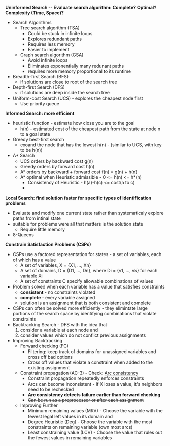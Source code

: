 **Uninformed Search -- Evaluate search algorithm: Complete? Optimal? Complexity (Time, Space)?**

* Search Algorithms
   * Tree search algorithm (TSA)
     * Could be stuck in infinite loops
     * Explores redundant paths
     * Requires less memory
     * Easier to implement
   * Graph search algorithm (GSA)
     * Avoid infinite loops
     * Eliminates exponentially many redunant paths
     * requires more memory proportional to its runtime
* Breadth-first Search (BFS)
  * if solutions are close to root of the search tree
* Depth-first Search (DFS)
  * if solutions are deep inside the search tree
* Uniform-cost Search (UCS) - explores the cheapest node first
  * Use priority queue

**Informed Search: more efficient**

* heuristic function - estimate how close you are to the goal
  * h(n) - estimated cost of the cheapest path from the state at node n to a goal state
* Greedy best-first search
  * exoand the node that has the lowest h(n) - (similar to UCS, with key to be h(n))
* A* Search
  * UCS orders by backward cost g(n)
  * Greedy orders by forward cost h(n)
  * A* orders by backward + forward cost f(n) = g(n) + h(n)
  * A* optimal when Heuristic admissible - 0 <= h(n) <= h*(n)
    * Consistency of Heuristic - h(a)-h(c) <= cost(a to c)
    * 
**Local Search: find solution faster for specific types of identification problems**

* Evaluate and modify one current state rather than systematicaly explore paths from intinal state
* suitable for problems were all that matters is the solution state
  * Require little memory
* 8-Queens

**Constrain Satisfaction Problems (CSPs)**

* CSPs use a factored representation for states - a set of variables, each of which has a value
  * A set of variables, X = {X1, ..., Xn}
  * A set of domains, D = {D1, ..., Dn}, where Di = {v1, ..., vk} for each variable Xi
  * A set of constraints C specify allowable combinations of values
* Problem solved when each variable has a value that satisfies constraints
  * **consistent** - no constraints violated
  * **complete** - every variable assigned
  * solution is an assignment that is both consistent and complete
* CSPs can often be solved more efficiently - they elimintate large portions of the search space by identifying combinations that violate constraints
* Backtracking Search - DFS with the idea that
  1. consider a variable at each node and
  2. consider values which do not conflict previous assignments
* Improving Backtracking
  * Forward checking (FC)
    * Filtering: keep track of domains for unassigned variables and cross off bad options
    * Cross off values that violate a constraint when added to the existing assignment
  * Constraint propagation (AC-3) - Check: [Arc consistency](https://www.youtube.com/watch?v=mo0gmLMC72E&ab_channel=AlanMackworth)
    * Constraint propagation repeatedly enforces constraints 
    * Arcs can become inconsistent - If X loses a value, it's neighbors need to be rechecked
    * **Arc consistency detects failure earlier than forward checking**
    * ~~Can be run as a preprocessor or after each assignment~~
  * Improving Further
    * Minimum remaining values (MRV) - Choose the variable with the fewest legal left values in its domain and 
    * Degree Heuristic (Deg) - Choose the variable with the most constraints on remaining variable (own most arcs)
    * Least constraining value (LCV) - Choose the value that rules out the fewest values in remaining variables

